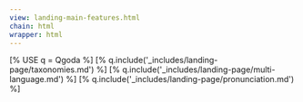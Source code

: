 ```yaml
---
view: landing-main-features.html
chain: html
wrapper: html
---
```

[% USE q = Qgoda %]
[% q.include('_includes/landing-page/taxonomies.md') %]
[% q.include('_includes/landing-page/multi-language.md') %]
[% q.include('_includes/landing-page/pronunciation.md') %]
